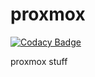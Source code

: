 # proxmox

[![Codacy Badge](https://api.codacy.com/project/badge/Grade/b9708ea99d9f491cb342b68821915659)](https://app.codacy.com/app/kmonticolo/proxmox?utm_source=github.com&utm_medium=referral&utm_content=kmonticolo/proxmox&utm_campaign=badger)

proxmox stuff
